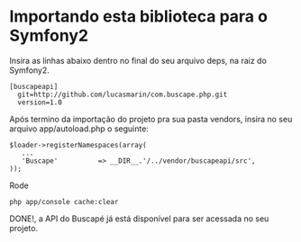 # Importando esta biblioteca para o Symfony2

Insira as linhas abaixo dentro no final do seu arquivo deps, na raiz do Symfony2.

    [buscapeapi]
      git=http://github.com/lucasmarin/com.buscape.php.git
      version=1.0

Após termino da importação do projeto pra sua pasta vendors, insira no seu arquivo app/autoload.php o seguinte:

    $loader->registerNamespaces(array(
       ...
       'Buscape'          => __DIR__.'/../vendor/buscapeapi/src',
    ));

Rode

    php app/console cache:clear 

DONE!, a API do Buscapé já está disponível para ser acessada no seu projeto.

